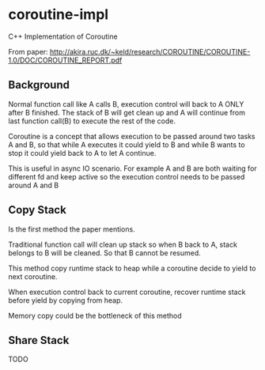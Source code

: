 # coroutine-impl

C++ Implementation of Coroutine

From paper: http://akira.ruc.dk/~keld/research/COROUTINE/COROUTINE-1.0/DOC/COROUTINE_REPORT.pdf

## Background

Normal function call like A calls B, execution control will back to A ONLY after B 
finished. The stack of B will get clean up and A will continue from last function call(B) 
to execute the rest of the code.

Coroutine is a concept that allows execution to be passed around two tasks A and B,
so that while A executes it could yield to B and while B wants to stop it could yield back 
to A to let A continue.

This is useful in async IO scenario. For example A and B are both waiting for different fd
and keep active so the execution control needs to be passed around A and B

## Copy Stack

Is the first method the paper mentions.

Traditional function call will clean up stack so when B back to A, stack belongs to B will
be cleaned. So that B cannot be resumed.

This method copy runtime stack to heap while a coroutine decide to yield to next coroutine.

When execution control back to current coroutine, recover runtime stack before yield by
copying from heap.

Memory copy could be the bottleneck of this method

## Share Stack

TODO